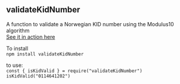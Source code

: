 ## validateKidNumber
A function to validate a Norwegian KID number using the Modulus10 algorithm <br>
[See it in action here](https://jsfiddle.net/trondstromlie/ex0utpcm)

To install <br>`npm install validateKidNumber`

to use: <br>
`const { isKidValid } = require("validateKidNumber")` <br>
`isKidValid("0114641202")`

